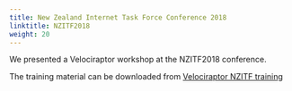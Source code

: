 ```yaml
---
title: New Zealand Internet Task Force Conference 2018
linktitle: NZITF2018
weight: 20
---
```


We presented a Velociraptor workshop at the NZITF2018 conference.

The training material can be downloaded from [Velociraptor NZITF training](/resources/nzitf_velociraptor.pdf)
